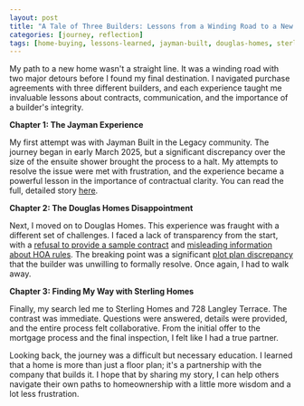 ```yaml
---
layout: post
title: "A Tale of Three Builders: Lessons from a Winding Road to a New Home"
categories: [journey, reflection]
tags: [home-buying, lessons-learned, jayman-built, douglas-homes, sterling-homes]
---
```


My path to a new home wasn't a straight line. It was a winding road with two major detours before I found my final destination. I navigated purchase agreements with three different builders, and each experience taught me invaluable lessons about contracts, communication, and the importance of a builder's integrity.

**Chapter 1: The Jayman Experience**

My first attempt was with Jayman Built in the Legacy community. The journey began in early March 2025, but a significant discrepancy over the size of the ensuite shower brought the process to a halt. My attempts to resolve the issue were met with frustration, and the experience became a powerful lesson in the importance of contractual clarity. You can read the full, detailed story [here](/_drafts/the-legacy-home-that-wasnt.markdown).

**Chapter 2: The Douglas Homes Disappointment**

Next, I moved on to Douglas Homes. This experience was fraught with a different set of challenges. I faced a lack of transparency from the start, with a [refusal to provide a sample contract](/_grievances/asked-for-sample-terms-or-a-void-contract) and [misleading information about HOA rules](/_grievances/misrepresented-the-restrictive-covenants). The breaking point was a significant [plot plan discrepancy](/posts/2024-11-18-douglas-homes-plot-plan-conclusion) that the builder was unwilling to formally resolve. Once again, I had to walk away.

**Chapter 3: Finding My Way with Sterling Homes**

Finally, my search led me to Sterling Homes and 728 Langley Terrace. The contrast was immediate. Questions were answered, details were provided, and the entire process felt collaborative. From the initial offer to the mortgage process and the final inspection, I felt like I had a true partner.

Looking back, the journey was a difficult but necessary education. I learned that a home is more than just a floor plan; it's a partnership with the company that builds it. I hope that by sharing my story, I can help others navigate their own paths to homeownership with a little more wisdom and a lot less frustration.

